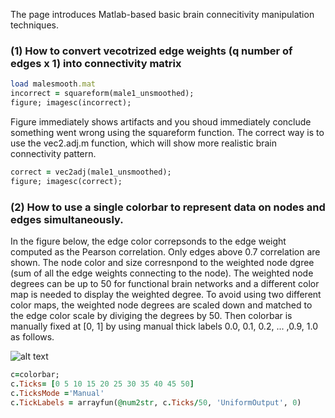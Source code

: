 The page introduces Matlab-based basic brain connecitivity manipulation techniques.

### (1) How to convert vecotrized edge weights (q number of edges x 1) into connectivity matrix

```ruby 
load malesmooth.mat
incorrect = squareform(male1_unsmoothed);
figure; imagesc(incorrect); 
```
Figure immediately shows artifacts and you shoud immediately conclude something went wrong using the squareform function. The correct way is to use the vec2.adj.m function, which will show more realistic brain connectivity pattern.

```ruby
correct = vec2adj(male1_unsmoothed); 
figure; imagesc(correct);
```



### (2) How to use a single colorbar to represent data on nodes and edges simultaneously. 
In the figure below, the edge color correpsonds to the edge weight computed as the Pearson correlation. Only edges above 0.7 correlation are shown. The node color and size corresnpond to the weighted node dgree (sum of all the edge weights connecting to the node). The weighted node degrees can be up to 50 for functional brain networks and a different color map is needed to display the weighted degree. To avoid using two different color maps, the weighted node degrees are scaled down and matched to the edge color scale by diviging the degrees by 50. Then colorbar is manually fixed at [0, 1] by using manual thick labels 0.0, 0.1, 0.2, ... ,0.9, 1.0 as follows.

![alt text](https://github.com/laplcebeltrami/networktools/blob/main/degreemap.jpg?raw=true)

```ruby
c=colorbar;
c.Ticks= [0 5 10 15 20 25 30 35 40 45 50]
c.TicksMode ='Manual'
c.TickLabels = arrayfun(@num2str, c.Ticks/50, 'UniformOutput', 0) 
```
